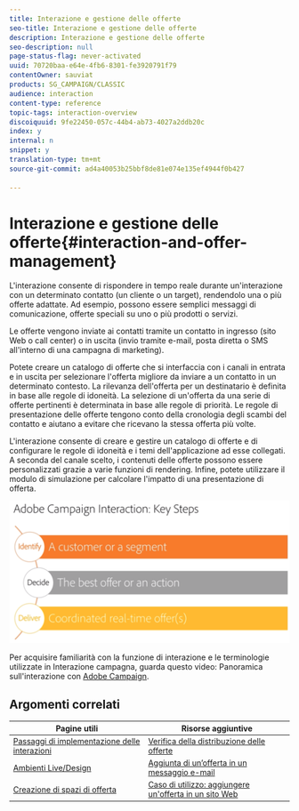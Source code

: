 ```yaml
---
title: Interazione e gestione delle offerte
seo-title: Interazione e gestione delle offerte
description: Interazione e gestione delle offerte
seo-description: null
page-status-flag: never-activated
uuid: 70720baa-e64e-4fb6-8301-fe3920791f79
contentOwner: sauviat
products: SG_CAMPAIGN/CLASSIC
audience: interaction
content-type: reference
topic-tags: interaction-overview
discoiquuid: 9fe22450-057c-44b4-ab73-4027a2ddb20c
index: y
internal: n
snippet: y
translation-type: tm+mt
source-git-commit: ad4a40053b25bbf8de81e074e135ef4944f0b427

---
```



# Interazione e gestione delle offerte{#interaction-and-offer-management}

L&#39;interazione consente di rispondere in tempo reale durante un&#39;interazione con un determinato contatto (un cliente o un target), rendendolo una o più offerte adattate. Ad esempio, possono essere semplici messaggi di comunicazione, offerte speciali su uno o più prodotti o servizi.

Le offerte vengono inviate ai contatti tramite un contatto in ingresso (sito Web o call center) o in uscita (invio tramite e-mail, posta diretta o SMS all&#39;interno di una campagna di marketing).

Potete creare un catalogo di offerte che si interfaccia con i canali in entrata e in uscita per selezionare l&#39;offerta migliore da inviare a un contatto in un determinato contesto. La rilevanza dell&#39;offerta per un destinatario è definita in base alle regole di idoneità. La selezione di un&#39;offerta da una serie di offerte pertinenti è determinata in base alle regole di priorità. Le regole di presentazione delle offerte tengono conto della cronologia degli scambi del contatto e aiutano a evitare che ricevano la stessa offerta più volte.

L&#39;interazione consente di creare e gestire un catalogo di offerte e di configurare le regole di idoneità e i temi dell&#39;applicazione ad esse collegati. A seconda del canale scelto, i contenuti delle offerte possono essere personalizzati grazie a varie funzioni di rendering. Infine, potete utilizzare il modulo di simulazione per calcolare l&#39;impatto di una presentazione di offerta.

![](assets/Offermgt2.png)

Per acquisire familiarità con la funzione di interazione e le terminologie utilizzate in Interazione campagna, guarda questo video: Panoramica sull&#39;interazione con [Adobe Campaign](https://helpx.adobe.com/campaign/classic/how-to/acs-overview.html?playlist=/ccx/v1/collection/product/campaign/classic/segment/digital-marketers/explevel/intermediate/applaunch/get-started/collection.ccx.js&amp;ref=helpx.adobe.com).

## Argomenti correlati

| Pagine utili | Risorse aggiuntive |
|---|---|
| [Passaggi di implementazione delle interazioni](../../interaction/using/implementation-steps.md) | [Verifica della distribuzione delle offerte](../../interaction/using/about-offers-simulation.md) |
| [Ambienti Live/Design](../../interaction/using/live-design-environments.md) | [Aggiunta di un’offerta in un messaggio e-mail](../../interaction/using/integrating-an-offer-via-the-wizard.md) |
| [Creazione di spazi di offerta](../../interaction/using/creating-offer-spaces.md) | [Caso di utilizzo: aggiungere un&#39;offerta in un sito Web](../../interaction/using/offers-on-an-inbound-channel.md) |